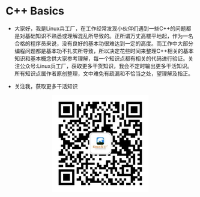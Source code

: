 # C++ Basics

- 大家好，我是Linux兵工厂，在工作经常发现小伙伴们遇到一些C++的问题都是对基础知识不熟悉或理解混乱所导致的。正所谓万丈高楼平地起，作为一名合格的程序员来说，没有良好的基本功很难达到一定的高度。而工作中大部分编程问题都是基本功不扎实所导致，所以决定花些时间来整理C++相关的基本知识和基本概念供大家参考理解，每一个知识点都有相关的代码进行验证。关注公众号:Linux兵工厂，获取更多干货知识，我会不定时输出更多干活知识。所有知识点属作者原创整理，文中难免有疏漏和不恰当之处，望理解及指正。

- 关注我，获取更多干活知识

<div align=center>
<img src="logo.jpg">
</div>
